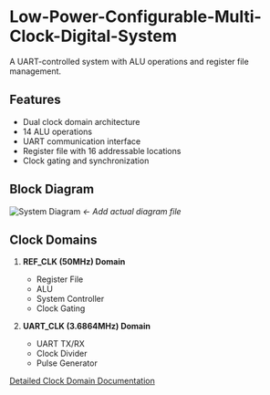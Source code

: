 # Low-Power-Configurable-Multi-Clock-Digital-System

A UART-controlled system with ALU operations and register file management.

## Features
- Dual clock domain architecture
- 14 ALU operations
- UART communication interface
- Register file with 16 addressable locations
- Clock gating and synchronization

## Block Diagram
![System Diagram](docs/block_diagram.png) *← Add actual diagram file*

## Clock Domains
1. **REF_CLK (50MHz) Domain**
   - Register File
   - ALU
   - System Controller
   - Clock Gating

2. **UART_CLK (3.6864MHz) Domain**
   - UART TX/RX
   - Clock Divider
   - Pulse Generator

[Detailed Clock Domain Documentation](docs/Clock_Domains.md)
